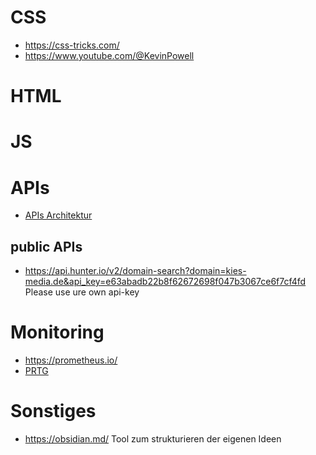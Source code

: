 # CSS
* https://css-tricks.com/
* https://www.youtube.com/@KevinPowell

# HTML

# JS


# APIs
* [APIs Architektur](https://www.youtube.com/watch?v=1REgyrRowNw)

## public APIs
* https://api.hunter.io/v2/domain-search?domain=kies-media.de&api_key=e63abadb22b8f62672698f047b3067ce6f7cf4fd  Please use ure own api-key


# Monitoring
* https://prometheus.io/
* [PRTG](https://www.paessler.com/)

# Sonstiges
* https://obsidian.md/ Tool zum strukturieren der eigenen Ideen
